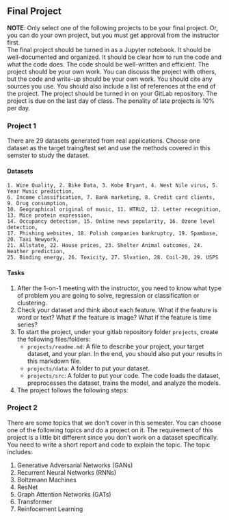 ## Final Project

**NOTE**: Only select one of the following projects to be your final project. Or, you can do your own project, but you must get approval from the instructor first.<br>
The final project should be turned in as a Jupyter notebook. It should be well-documented and organized. It should be clear how to run the code and what the code does. The code should be well-written and efficient. The project should be your own work. You can discuss the project with others, but the code and write-up should be your own work. You should cite any sources you use. You should also include a list of references at the end of the project. The project should be turned in on your GitLab repository. The project is due on the last day of class. 
The penality of late projects is 10% per day.

### Project 1
There are 29 datasets generated from real applications. Choose one dataset as the target traing/test set and use the methods covered in this semster to study the dataset. 

#### Datasets
``` text
1. Wine Quality, 2. Bike Data, 3. Kobe Bryant, 4. West Nile virus, 5. Year Music prediction, 
6. Income classification, 7. Bank marketing, 8. Credit card clients, 9. Drug consumption, 
10. Geographical original of music, 11. HTRU2, 12. Letter recognition, 13. Mice protein expression, 
14. Occupancy detection, 15. Online news popularity, 16. Ozone level detection, 
17. Phishing websites, 18. Polish companies bankruptcy, 19. Spambase, 20. Taxi Newyork, 
21. Allstate, 22. House prices, 23. Shelter Animal outcomes, 24. Weather prediction, 
25. Binding energy, 26. Toxicity, 27. Slvation, 28. Coil-20, 29. USPS
```

#### Tasks
1. After the 1-on-1 meeting with the instructor, you need to know what type of problem you are going to solve, regression or classification or clustering.
2. Check your dataset and think about each feature. What if the feature is word or text? What if the feature is image? What if the feature is time series?
3. To start the project, under your gitlab repository folder `projects`, create the following files/folders:
   - `projects/readme.md`: A file to describe your project, your target dataset, and your plan. In the end, you should also put your results in this markdown file.
   - `projects/data`: A folder to put your dataset.
   - `projects/src`: A folder to put your code. The code loads the dataset, preprocesses the dataset, trains the model, and analyze the models.
4. The project follows the following steps:

### Project 2 
There are some topics that we don't cover in this semester. You can choose one of the following topics and do a project on it. 
The requirement of this project is a little bit different since you don't work on a dataset specifically. 
You need to write a short report and code to explain the topic. The topic includes:
1. Generative Adversarial Networks (GANs)
2. Recurrent Neural Networks (RNNs)
3. Boltzmann Machines
4. ResNet
5. Graph Attention Networks (GATs) 
6. Transformer
7. Reinfocement Learning
